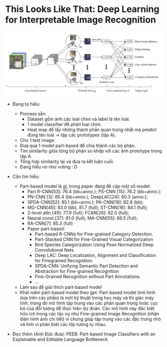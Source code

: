 # This Looks Like That: Deep Learning for Interpretable Image Recognition

![alt text](../Images/this_look_like_that_pipeline.png)

- Đang tự hiểu:
    - Process sẵn:
        - Dataset gồm ảnh các loài chim và label là tên loài.
        - 1 model classifier để phân loại chim.
        - Heat map để lấy những thành phần quan trọng nhất mà predict đúng tên loài -> tập các prototypes (tập A).
    - Cho 1 test image
    - Đưa qua 1 model part-based để chia thành các bộ phận.
    - Tìm similarity giữa từng bộ phận so khớp với các ảnh prototype trong tập A.
    - Tổng hợp similarity lại và đưa ra kết luận cuối.
    - Đang hiểu nó như voting : D

- Cần tìm hiểu:
    - Part-based model là gì, trong paper đang đề cập một số model:
        - Part R-CNN[53]: 76.4 (bb+anno.); PS-CNN [15]: 76.2 (bb+anno.);
        - PN-CNN [3]: 85.4 (bb+anno.); DeepLAC[24]: 80.3 (anno.);
        - SPDA-CNN[52]: 85.1 (bb+anno.); PA-CNN[19]: 82.8 (bb);
        - MG-CNN[46]: 83.0 (bb), 81.7 (full); ST-CNN[16]: 84.1 (full);
        - 2-level attn.[49]: 77.9 (full); FCAN[26]: 82.0 (full);
        - Neural const.[37]: 81.0 (full); MA-CNN[55]: 86.5 (full);
        - RA-CNN[7]: 85.3 (full)
        - Paper part-based:
            - Part-based R-CNNs for Fine-grained Category Detection.
            - Part-Stacked CNN for Fine-Grained Visual Categorization
            - Bird Species Categorization Using Pose Normalized Deep Convolutional Nets
            - Deep LAC: Deep Localization, Alignment and Classification for Finegrained Recognition.
            - SPDA-CNN: Unifying Semantic Part Detection and Abstraction for Fine-grained Recognition
            - Fine-Grained Recognition without Part Annotations.
            - ...
    - Làm sao để giải thích part-based model
    - Khái niệm part-based model theo gpt: Part-based model (mô hình dựa trên các phần) là một kỹ thuật trong học máy và thị giác máy tính, trong đó mô hình tập trung vào các phần quan trọng hoặc cục bộ của đối tượng để thực hiện dự đoán. Các mô hình này đặc biệt hữu ích trong các tác vụ như Fine-grained Image Recognition (nhận diện hình ảnh chi tiết) vì chúng giúp tập trung vào các đặc trưng nhỏ và tinh vi phân biệt các lớp tương tự nhau.

- Đọc thêm (Anh Đức đưa): PEEB: Part-based Image Classifiers with an Explainable and Editable Language Bottleneck


